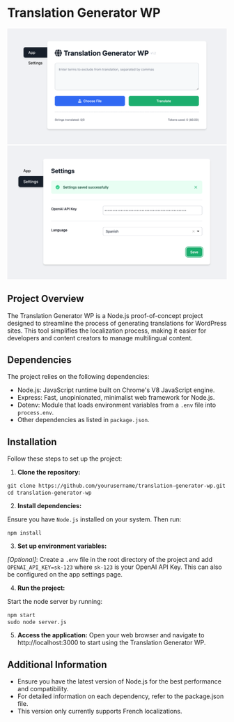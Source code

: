 # Translation Generator WP

![Translation Generator WP](translation-generator-wp.png)
![Translation Generator WP - Settings](translation-generator-wp-settings.png)

## Project Overview

The Translation Generator WP is a Node.js proof-of-concept project designed to streamline the process of generating translations for WordPress sites. This tool simplifies the localization process, making it easier for developers and content creators to manage multilingual content.

## Dependencies

The project relies on the following dependencies:

- Node.js: JavaScript runtime built on Chrome's V8 JavaScript engine.
- Express: Fast, unopinionated, minimalist web framework for Node.js.
- Dotenv: Module that loads environment variables from a `.env` file into `process.env`.
- Other dependencies as listed in `package.json`.

## Installation

Follow these steps to set up the project:

1. **Clone the repository:**

```
git clone https://github.com/yourusername/translation-generator-wp.git
cd translation-generator-wp
```

2. **Install dependencies:**

Ensure you have `Node.js` installed on your system. Then run:

```
npm install
```

3. **Set up environment variables:**

*[Optional]*: Create a `.env` file in the root directory of the project and add `OPENAI_API_KEY=sk-123` where `sk-123` is your OpenAI API Key. This can also be configured on the app settings page.

4. **Run the project:**

Start the node server by running:

```
npm start
sudo node server.js
```

5. **Access the application:**
Open your web browser and navigate to http://localhost:3000 to start using the Translation Generator WP.

## Additional Information

* Ensure you have the latest version of Node.js for the best performance and compatibility.
* For detailed information on each dependency, refer to the package.json file.
* This version only currently supports French localizations.


